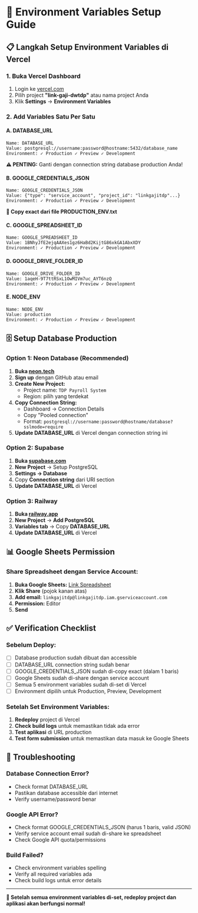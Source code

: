 # 🔧 Environment Variables Setup Guide

## 📋 Langkah Setup Environment Variables di Vercel

### 1. Buka Vercel Dashboard
1. Login ke [vercel.com](https://vercel.com)
2. Pilih project **"link-gaji-dwtdp"** atau nama project Anda
3. Klik **Settings** → **Environment Variables**

### 2. Add Variables Satu Per Satu

#### A. DATABASE_URL
```
Name: DATABASE_URL
Value: postgresql://username:password@hostname:5432/database_name
Environment: ✓ Production ✓ Preview ✓ Development
```
**⚠️ PENTING:** Ganti dengan connection string database production Anda!

#### B. GOOGLE_CREDENTIALS_JSON
```
Name: GOOGLE_CREDENTIALS_JSON
Value: {"type": "service_account", "project_id": "linkgajitdp"...}
Environment: ✓ Production ✓ Preview ✓ Development
```
**📝 Copy exact dari file PRODUCTION_ENV.txt**

#### C. GOOGLE_SPREADSHEET_ID
```
Name: GOOGLE_SPREADSHEET_ID
Value: 1BNhyJfE2ejqAAXes1gz6HaBd2KijtG86xkGA1AbxXDY
Environment: ✓ Production ✓ Preview ✓ Development
```

#### D. GOOGLE_DRIVE_FOLDER_ID
```
Name: GOOGLE_DRIVE_FOLDER_ID
Value: 1aqeH-9T7ttRSxL1OwMIVm7uc_AYT6nzQ
Environment: ✓ Production ✓ Preview ✓ Development
```

#### E. NODE_ENV
```
Name: NODE_ENV
Value: production
Environment: ✓ Production ✓ Preview ✓ Development
```

## 🗄️ Setup Database Production

### Option 1: Neon Database (Recommended)
1. **Buka [neon.tech](https://neon.tech)**
2. **Sign up** dengan GitHub atau email
3. **Create New Project:**
   - Project name: `TDP Payroll System`
   - Region: pilih yang terdekat
4. **Copy Connection String:**
   - Dashboard → Connection Details
   - Copy "Pooled connection"
   - Format: `postgresql://username:password@hostname/database?sslmode=require`
5. **Update DATABASE_URL** di Vercel dengan connection string ini

### Option 2: Supabase
1. **Buka [supabase.com](https://supabase.com)**
2. **New Project** → Setup PostgreSQL
3. **Settings → Database**
4. Copy **Connection string** dari URI section
5. **Update DATABASE_URL** di Vercel

### Option 3: Railway
1. **Buka [railway.app](https://railway.app)**
2. **New Project** → **Add PostgreSQL**
3. **Variables tab** → Copy **DATABASE_URL**
4. **Update DATABASE_URL** di Vercel

## 📊 Google Sheets Permission

### Share Spreadsheet dengan Service Account:
1. **Buka Google Sheets:** [Link Spreadsheet](https://docs.google.com/spreadsheets/d/1BNhyJfE2ejqAAXes1gz6HaBd2KijtG86xkGA1AbxXDY)
2. **Klik Share** (pojok kanan atas)
3. **Add email:** `linkgajitdp@linkgajitdp.iam.gserviceaccount.com`
4. **Permission:** Editor
5. **Send**

## ✅ Verification Checklist

### Sebelum Deploy:
- [ ] Database production sudah dibuat dan accessible
- [ ] DATABASE_URL connection string sudah benar
- [ ] GOOGLE_CREDENTIALS_JSON sudah di-copy exact (dalam 1 baris)
- [ ] Google Sheets sudah di-share dengan service account
- [ ] Semua 5 environment variables sudah di-set di Vercel
- [ ] Environment dipilih untuk Production, Preview, Development

### Setelah Set Environment Variables:
1. **Redeploy** project di Vercel
2. **Check build logs** untuk memastikan tidak ada error
3. **Test aplikasi** di URL production
4. **Test form submission** untuk memastikan data masuk ke Google Sheets

## 🚨 Troubleshooting

### Database Connection Error?
- Check format DATABASE_URL
- Pastikan database accessible dari internet
- Verify username/password benar

### Google API Error?
- Check format GOOGLE_CREDENTIALS_JSON (harus 1 baris, valid JSON)
- Verify service account email sudah di-share ke spreadsheet
- Check Google API quota/permissions

### Build Failed?
- Check environment variables spelling
- Verify all required variables ada
- Check build logs untuk error details

---

**🎯 Setelah semua environment variables di-set, redeploy project dan aplikasi akan berfungsi normal!**